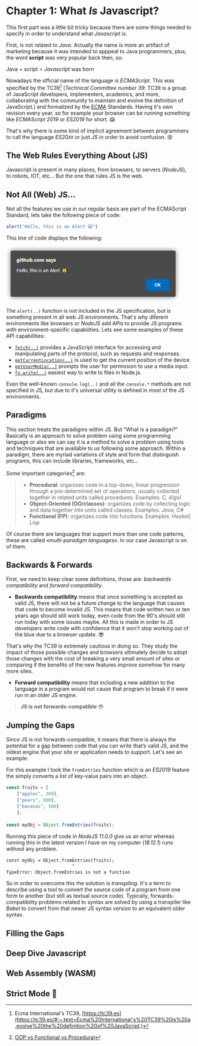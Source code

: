 # Chapter 1: What _Is_ Javascript?

This first part was a little bit tricky because there are some things needed to specify in order to understand what _Javascript_ is.

First, is not related to _Java_. Actually the name is more an artifact of marketing because it was intended to apppeal to Java programmers, plus, the word **script** was very popular back then, so:  

Java + script = _Javascript_ was born

Nowadays the official name of the language is _ECMAScript_. This was specified by the TC39[^1] (_Technical Committee number 39_: TC39 is a group of JavaScript developers, implementers, academics, and more, collaborating with the community to maintain and evolve the definition of JavaScript.) and formalized by the [ECMA](https://www.ecma-international.org/) Standards. Having it's own revision every year, so for example  your browser can be running something like _ECMAScript 2019_ or _ES2019_ for short. 😱

That's why there is some kind of implicit agreement between programmers to call the language _ES20`XX`_ or just _JS_ in order to avoid confusion. 😵

## The Web Rules Everything About (JS)

Javascript is present in many places, from browsers, to servers (_NodeJS_), to robots, IOT, etc... But the one that rules JS is the web.


## Not All (Web) JS…

Not all the features we use in our regular basis are part of the ECMAScript Standard, lets take the following piece of code:

```javascript
alert("Hello, this is an Alert 😺")
```
This line of code displays the following:

![](../assets/images/alert.png)

The `alert(..)` function is not included in the JS specification, but is something present in all web JS environments. That's why diferent environments like browsers or _NodeJS_ add APIs to provide JS programs with environment-specific capabilities. Lets see some examples of these API capabilities:

* [`fetch(..)`](https://developer.mozilla.org/en-US/docs/Web/API/Fetch_API/Using_Fetch) provides a JavaScript interface for accessing and manipulating parts of the protocol, such as requests and responses.
* [`getCurrentLocation(..)`](https://developer.mozilla.org/en-US/docs/Web/API/Geolocation/getCurrentPosition) is used to get the current position of the device.
* [`getUserMedia(..)`](https://developer.mozilla.org/en-US/docs/Web/API/MediaDevices/getUserMedia) prompts the user for permission to use a media input.
* [`fs.write(..)`](https://nodejs.dev/en/learn/writing-files-with-nodejs/) easiest way to write to files in Node.js.

Even the well-known `console.log(..)` and all the `console.*` methods are not specified in JS, but due to it's universal utility is defined in most of the JS environments.

## Paradigms 

This section treats the paradigms within JS. But "What is a paradigm?" Basically is an approach to solve problem using some programming language or also we can say it is a method to solve a problem using tools and techniques that are available to us following some approach. Within a paradigm, there are myriad variations of style and form that distinguish programs, this can include libraries, frameworks, etc... 

Some important categories[^2] are:

> * **Procedural**: organizes code in a top-down, linear progression through a pre-determined set of operations, usually collected together in related units called procedures. Examples: _C, Algol_
> * **Object-Oriented (OO/classes)**: organizes code by collecting logic and data together into units called classes.  Examples: _Java, C#_
> * **Functional (FP)**: organizes code into functions. Examples: _Haskell, Lisp_

Of course there are languages that support more than one code patterns, these are called _«multi-paradigm languages»_. In our case Javascript is on of them.

## Backwards & Forwards

First, we need to keep clear some definitions, those are: _backwards compatibility_ and _forward compatibility_.

* **Backwards compatibility** means that once something is accepted as valid JS, there will not be a future change to the language that causes that code to become invalid JS. This means that code written two or ten years ago should still work today, even code from the 90's should still run today with some issues maybe. All this is made in order to JS developers write code with confidence that it won't stop working out of the blue due to a browser update. 😎

That's why the TC39 is extremely cautious in doing so. They study the impact of those possible changes and browsers ultimately decide to adopt those changes with the cost of breaking a very small amount of sites or comparing if the benefits of the new features improve somehow for many more sites.

* **Forward compatibility** means that including a new addition to the language in a program would not cause that program to break if it were run in an older JS engine.

> **JS is not forwards-compatible** 😳

## Jumping the Gaps

Since JS is not forwards-compatible, it means that there is always the potential for a gap between code that you can write that’s valid JS, and the oldest engine that your site or application needs to support. Let's see an example:

For this example I took the `fromEntries` function which is an _ES2019_ feature the simply converts a list of key-value pairs into an object.​                

```javascript
const fruits = [
    ["apples", 300],
    ["pears", 900],
    ["bananas", 500]
    ];
    
const myObj = Object.fromEntries(fruits);
```
Running this piece of code in _NodeJS 11.0.0_ give us an error whereas running this in the latest version I have on my computer (_18.12.1_) runs without any problem.

```
const myObj = Object.fromEntries(fruits);
                         ^
TypeError: Object.fromEntries is not a function
```

So in order to overcome this the solution is *transpiling*. It's a term to describe using a tool to convert the source code of a program from one form to another (but still as textual source code). Typically, forwards-compatibility problems related to syntax are solved by using a transpiler like _Babel_ to convert from that newer JS syntax version to an equivalent older syntax.

## Filling the Gaps

## Deep Dive Javascript

## Web Assembly (WASM)

## Strict Mode 🤨


[^1]: Ecma International's TC39, [https://tc39.es](https://tc39.es/#:~:text=Ecma%20International's%20TC39%20is%20a,evolve%20the%20definition%20of%20JavaScript.)

[^2]: [OOP vs Functional vs Procedural](https://www.scaler.com/topics/java/oop-vs-functional-vs-procedural/)